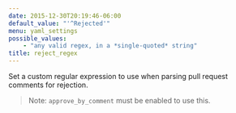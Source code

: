 ```yaml
---
date: 2015-12-30T20:19:46-06:00
default_value: "'^Rejected'"
menu: yaml_settings
possible_values:
    - "any valid regex, in a *single-quoted* string"
title: reject_regex
---
```


Set a custom regular expression to use when parsing pull request comments for rejection.

> Note: `approve_by_comment` must be enabled to use this.
